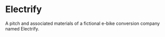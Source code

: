 # Electrify
A pitch and associated materials of a fictional e-bike conversion company named Electrify. 
